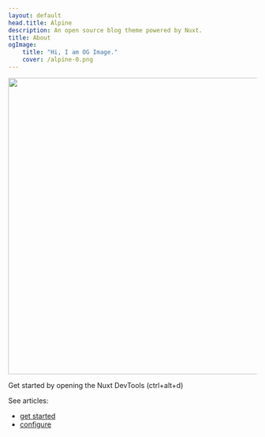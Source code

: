 ```yaml
---
layout: default
head.title: Alpine
description: An open source blog theme powered by Nuxt.
title: About
ogImage:
    title: "Hi, I am OG Image."
    cover: /alpine-0.png
---
```


<img src="/__og-image__/image/og.png" width="600">

Get started by opening the Nuxt DevTools (ctrl+alt+d)

See articles:

- [get started](/articles/get-started)
- [configure](/articles/configure)

